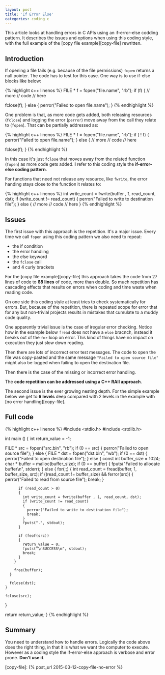 ```yaml
---
layout: post
title: 'If Error Else'
categories: coding c
---
```


This article looks at handling errors in C APIs using an if-error-else codding
pattern. It describes the issues and options when using this coding style, with
the full example of the [copy file example][copy-file] rewritten.


## Introduction

If opening a file fails (e.g. because of the file permissions) `fopen` returns
a null pointer. The code has to test for this case. One way is to use
if-else blocks like below:

{% highlight c++ linenos %}
FILE * f = fopen("file.name", "rb");
if (f)
{
  // more
  // code
  // here

  fclose(f);
}
else
{
  perror("Failed to open file.name");
}
{% endhighlight %}

One problem is that, as more code gets added, both releasing resources
(`fclose`) and logging the error (`perror`) move away from the call they relate
to (`fopen`). That can be partially addressed as:

{% highlight c++ linenos %}
FILE * f = fopen("file.name", "rb");
if ( ! f)
{
  perror("Failed to open file.name");
}
else
{
  // more
  // code
  // here

  fclose(f);
}
{% endhighlight %}

In this case it's just `fclose` that moves away from the related function
(`fopen`) as more code gets added. I refer to this coding style the
**if-error-else coding pattern**.

For functions that need not release any resource, like `fwrite`, the error
handing stays close to the function it relates to:

{% highlight c++ linenos %}
int write_count = fwrite(buffer , 1, read_count, dst);
if (write_count != read_count)
{
  perror("Failed to write to destination file");
}
else
{
  // more
  // code
  // here
}
{% endhighlight %}


## Issues

The first issue with this approach is the repetition. It's a major issue.
Every time we call `fopen` using this coding pattern we also need to repeat:

- the if condition
- the error handling
- the else keyword
- the `fclose` call
- and 4 curly brackets

For the [copy file example][copy-file] this approach takes the code from 27
lines of code to **68 lines** of code, more than double. So much repetition has
cascading effects that results on errors when coding and time waste when
reading code.

On one side this coding style at least tries to check systematically for
errors. But, because of the repetition, there is repeated scope for error that
for any but non-trivial projects results in mistakes that cumulate to a muddy
code quality.

One apparently trivial issue is the case of iregular error checking. Notice how
in the example below `fread` does not have a `else` bracnch, instead it breaks
out of the `for` loop on error. This kind of things have no impact on execution
they just slow down reading.

Then there are lots of incorrect error test messages. The code to open the
file was copy-pasted and the same message `"Failed to open source file"` might
also be logged when failing to open the destination file.

Then there is the case of the missing or incorrect error handling.

The **code repetition can be addressed using a C++ RAII approach**.

The second issue is the ever growing nesting depth. For the simple example
below we get to **6 levels** deep compared with 2 levels in the example with
[no error handling][copy-file].


## Full code

{% highlight c++ linenos %}
#include <stdio.h>
#include <stdlib.h>

int main ()
{
  int return_value = -1;

  FILE * src = fopen("src.bin", "rb");
  if (0 == src)
  {
    perror("Failed to open source file");
  }
  else
  {
    FILE * dst = fopen("dst.bin", "wb");
    if (0 == dst)
    {
      perror("Failed to open destination file");
    }
    else
    {
      const int buffer_size = 1024;
      char * buffer = malloc(buffer_size);
      if (0 == buffer)
      {
        fputs("Failed to allocate buffer\n", stderr);
      }
      else
      {
        for(;;)
        {
          int read_count = fread(buffer, 1, buffer_size, src);
          if ((read_count != buffer_size) && ferror(src))
          {
            perror("Failed to read from source file");
            break;
          }

          if (read_count > 0)
          {
            int write_count = fwrite(buffer , 1, read_count, dst);
            if (write_count != read_count)
            {
              perror("Failed to write to destination file");
              break;
            }
            fputs(".", stdout);
          }

          if (feof(src))
          {
            return_value = 0;
            fputs("\nSUCCESS\n", stdout);
            break;
          }
        }

        free(buffer);
      }

      fclose(dst);
    }

    fclose(src);
  }

  return return_value;
}
{% endhighlight %}


## Summary

You need to understand how to handle errors. Logically the code above does the
right thing, in that it is what we want the computer to execute. However as a
coding style the if-error-else approach is verbose and error prone. **Don't use
it**.


[copy-file]:    {% post_url 2015-03-12-copy-file-no-error %}
